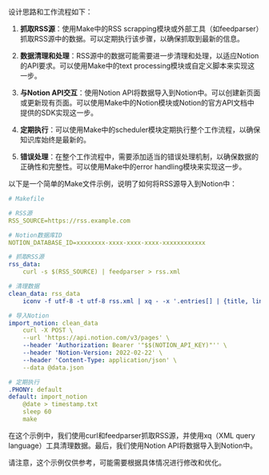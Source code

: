 设计思路和工作流程如下：

1. **抓取RSS源**：使用Make中的RSS scrapping模块或外部工具（如feedparser）抓取RSS源中的数据。可以定期执行该步骤，以确保抓取到最新的信息。
    
2. **数据清理和处理**：RSS源中的数据可能需要进一步清理和处理，以适应Notion的API要求。可以使用Make中的text processing模块或自定义脚本来实现这一步。
    
3. **与Notion API交互**：使用Notion API将数据导入到Notion中。可以创建新页面或更新现有页面。可以使用Make中的Notion模块或Notion的官方API文档中提供的SDK实现这一步。
    
4. **定期执行**：可以使用Make中的scheduler模块定期执行整个工作流程，以确保知识库始终是最新的。
    
5. **错误处理**：在整个工作流程中，需要添加适当的错误处理机制，以确保数据的正确性和完整性。可以使用Make中的error handling模块来实现这一步。
    

以下是一个简单的Make文件示例，说明了如何将RSS源导入到Notion中：



```yaml
# Makefile

# RSS源
RSS_SOURCE=https://rss.example.com

# Notion数据库ID
NOTION_DATABASE_ID=xxxxxxxx-xxxx-xxxx-xxxx-xxxxxxxxxxxx

# 抓取RSS源
rss_data:
	curl -s $(RSS_SOURCE) | feedparser > rss.xml

# 清理数据
clean_data: rss_data
	iconv -f utf-8 -t utf-8 rss.xml | xq - -x '.entries[] | {title, link, content: .summary}' > data.json

# 导入Notion
import_notion: clean_data
	curl -X POST \
	--url 'https://api.notion.com/v3/pages' \
	--header 'Authorization: Bearer '"$$(NOTION_API_KEY)"'' \
	--header 'Notion-Version: 2022-02-22' \
	--header 'Content-Type: application/json' \
	--data @data.json

# 定期执行
.PHONY: default
default: import_notion
	@date > timestamp.txt
	sleep 60
	make
```

在这个示例中，我们使用curl和feedparser抓取RSS源，并使用xq（XML query language）工具清理数据。最后，我们使用Notion API将数据导入到Notion中。

请注意，这个示例仅供参考，可能需要根据具体情况进行修改和优化。